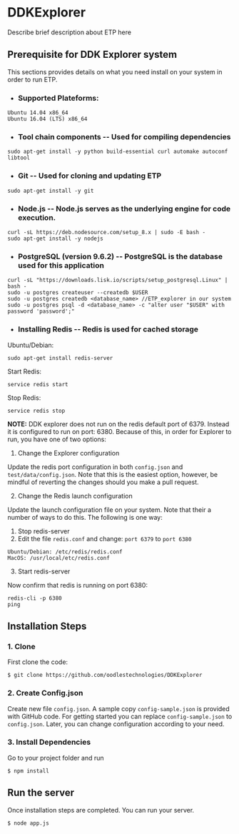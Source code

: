 # DDKExplorer
Describe brief description about ETP here

## Prerequisite for DDK Explorer system
This sections provides details on what you need install on your system in order to run ETP.

- ### Supported Plateforms:
```
Ubuntu 14.04 x86_64
Ubuntu 16.04 (LTS) x86_64
```

- ### Tool chain components -- Used for compiling dependencies
```
sudo apt-get install -y python build-essential curl automake autoconf libtool
```

- ### Git -- Used for cloning and updating ETP
```
sudo apt-get install -y git
```

- ### Node.js -- Node.js serves as the underlying engine for code execution.
```
curl -sL https://deb.nodesource.com/setup_8.x | sudo -E bash -
sudo apt-get install -y nodejs
```

- ### PostgreSQL (version 9.6.2) -- PostgreSQL is the database used for this application
```
curl -sL "https://downloads.lisk.io/scripts/setup_postgresql.Linux" | bash -
sudo -u postgres createuser --createdb $USER
sudo -u postgres createdb <database_name> //ETP_explorer in our system
sudo -u postgres psql -d <database_name> -c "alter user "$USER" with password 'password';"
```

- ### Installing Redis -- Redis is used for cached storage
Ubuntu/Debian:
```
sudo apt-get install redis-server
```
Start Redis:
```
service redis start
```
Stop Redis:
```
service redis stop
```
**NOTE:** DDK explorer does not run on the redis default port of 6379. Instead it is configured to run on port: 6380. Because of this, in order for Explorer to run, you have one of two options:

1. Change the Explorer configuration

Update the redis port configuration in both `config.json` and `test/data/config.json`. Note that this is the easiest option, however, be mindful of reverting the changes should you make a pull request.

2. Change the Redis launch configuration

Update the launch configuration file on your system. Note that their a number of ways to do this. The following is one way:

   1. Stop redis-server
   2. Edit the file `redis.conf` and change: `port 6379` to `port 6380`

```
Ubuntu/Debian: /etc/redis/redis.conf
MacOS: /usr/local/etc/redis.conf
```
3.  Start redis-server

Now confirm that redis is running on port 6380:
```
redis-cli -p 6380
ping
```


## Installation Steps
### 1. Clone
First clone the code:
```
$ git clone https://github.com/oodlestechnologies/DDKExplorer
```
### 2. Create Config.json
Create new file `config.json`. A sample copy `config-sample.json` is provided with GitHub code. For getting started you can replace `config-sample.json` to `config.json`. Later, you can change configuration according to your need.

### 3. Install Dependencies
Go to your project folder and run
```
$ npm install
```
## Run the server
Once installation steps are completed. You can run your server.
```
$ node app.js
```

